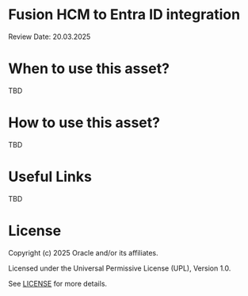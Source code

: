 # Fusion HCM to Entra ID integration

Review Date: 20.03.2025

# When to use this asset?

TBD

# How to use this asset?

TBD

# Useful Links

TBD

# License

Copyright (c) 2025 Oracle and/or its affiliates.

Licensed under the Universal Permissive License (UPL), Version 1.0.

See [LICENSE](https://github.com/oracle-devrel/technology-engineering/blob/main/LICENSE) for more details.
